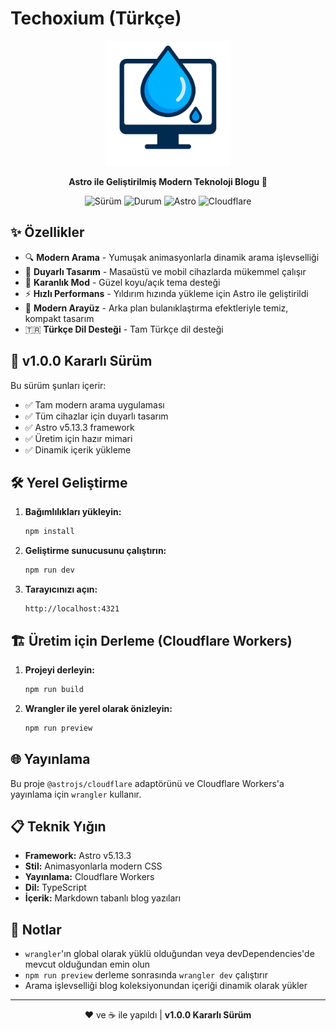 # Techoxium (Türkçe)

<div align="center">
  <img src="public/images/logo.png" alt="Techoxium Logo" width="200" height="200">
  
  <p><strong>Astro ile Geliştirilmiş Modern Teknoloji Blogu 🚀</strong></p>
  
  ![Sürüm](https://img.shields.io/badge/sürüm-v1.0.0-blue?style=for-the-badge)
  ![Durum](https://img.shields.io/badge/durum-stabil-green?style=for-the-badge)
  ![Astro](https://img.shields.io/badge/astro-v5.13.3-orange?style=for-the-badge)
  ![Cloudflare](https://img.shields.io/badge/cloudflare'da%20yayınlandı-yellow?style=for-the-badge)

</div>

## ✨ Özellikler

- 🔍 **Modern Arama** - Yumuşak animasyonlarla dinamik arama işlevselliği
- 📱 **Duyarlı Tasarım** - Masaüstü ve mobil cihazlarda mükemmel çalışır
- 🌙 **Karanlık Mod** - Güzel koyu/açık tema desteği
- ⚡ **Hızlı Performans** - Yıldırım hızında yükleme için Astro ile geliştirildi
- 🎨 **Modern Arayüz** - Arka plan bulanıklaştırma efektleriyle temiz, kompakt tasarım
- 🇹🇷 **Türkçe Dil Desteği** - Tam Türkçe dil desteği

## 🚀 v1.0.0 Kararlı Sürüm

Bu sürüm şunları içerir:
- ✅ Tam modern arama uygulaması
- ✅ Tüm cihazlar için duyarlı tasarım
- ✅ Astro v5.13.3 framework
- ✅ Üretim için hazır mimari
- ✅ Dinamik içerik yükleme

## 🛠️ Yerel Geliştirme

1. **Bağımlılıkları yükleyin:**
   ```bash
   npm install
   ```

2. **Geliştirme sunucusunu çalıştırın:**
   ```bash
   npm run dev
   ```

3. **Tarayıcınızı açın:**
   ```
   http://localhost:4321
   ```

## 🏗️ Üretim için Derleme (Cloudflare Workers)

1. **Projeyi derleyin:**
   ```bash
   npm run build
   ```

2. **Wrangler ile yerel olarak önizleyin:**
   ```bash
   npm run preview
   ```

## 🌐 Yayınlama

Bu proje `@astrojs/cloudflare` adaptörünü ve Cloudflare Workers'a yayınlama için `wrangler` kullanır.

## 📋 Teknik Yığın

- **Framework:** Astro v5.13.3
- **Stil:** Animasyonlarla modern CSS
- **Yayınlama:** Cloudflare Workers
- **Dil:** TypeScript
- **İçerik:** Markdown tabanlı blog yazıları

## 📝 Notlar

- `wrangler`'ın global olarak yüklü olduğundan veya devDependencies'de mevcut olduğundan emin olun
- `npm run preview` derleme sonrasında `wrangler dev` çalıştırır
- Arama işlevselliği blog koleksiyonundan içeriği dinamik olarak yükler

---

<div align="center">
  ❤️ ve ☕ ile yapıldı | <strong>v1.0.0 Kararlı Sürüm</strong>
</div>
